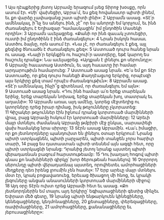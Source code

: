 1 Այս դէպքերից յետոյ Աբրամը երազում լսեց Տիրոջ խօսքը, որն ասում էր. «Մի՛ վախեցիր, Աբրա՛մ, ես քեզ հովանաւոր պիտի լինեմ, եւ քո վարձը չափազանց շատ պիտի լինի»: 2 Աբրամն ասաց. «Տէ՛ր ամենակալ, ի՞նչ ես անելու ինձ, չէ՞ որ ես անորդի եմ կորչում, եւ ինձ ժառանգելու է Եղիազար Դամասկացին՝ իմ ընդոծին Մասեկի որդին»: 3 Աբրամն աւելացրեց. «Քանի որ ինձ զաւակ չտուեցիր, ուստի իմ ընդոծինն է ինձ ժառանգելու»: 4 Նրան իսկոյն հասաւ Աստծու ձայնը, որն ասում էր. «Նա չէ, որ ժառանգելու է քեզ, այլ քեզնից ծնուածն է ժառանգելու քեզ»: 5 Աստուած դուրս հանեց նրան ու ասաց. «Նայի՛ր երկնքին ու հաշուի՛ր աստղերը, եթէ կարող ես հաշուել դրանք»: Նա աւելացրեց. «Այդքան է լինելու քո սերունդը»: 6 Աբրամը հաւատաց Աստծուն, եւ այդ հաւատը իր համար արդարութիւն համարուեց:
7 Աստուած ասաց նրան. «Ե՛ս եմ քո Տէր Աստուածը, որ քեզ դուրս հանեցի Քաղդէացւոց երկրից, որպէսզի այս երկիրը քեզ տամ որպէս ժառանգութիւն»: 8 Աբրամն ասաց. «Տէ՛ր ամենակալ, ինչի՞ց գիտենամ, որ ժառանգելու եմ այն»: 9 Աստուած ասաց նրան. «Դու ինձ համար ա՛ռ երեք տարեկան երինջ, երեք տարեկան նոխազ, երեք տարեկան խոյ, տատրակ եւ աղաւնի»: 10 Աբրամն առաւ այդ ամէնը, կտրեց մէջտեղից ու կտորները դրեց իրար դիմաց, իսկ թռչունները չկտրատեց: 11 Գիշակեր թռչուններ էին իջնում դրանց կտրտուած մարմինների վրայ, բայց Աբրամը հսկում էր կտրտուած մարմինները: 12 Արեւի մայր մտնելու ժամանակ Աբրամը թմբիրի մէջ ընկաւ, սարսափելի վախ համակեց նրա սիրտը: 13 Տէրն ասաց Աբրամին. «Լա՛ւ իմացիր, որ քո յետնորդները պանդուխտ են լինելու օտար երկրում: Նրանց պիտի ստրկացնեն, պիտի չարչարեն, պիտի տանջեն չորս հարիւր տարի, 14 բայց ես դատաստան պիտի տեսնեմ այն ազգի հետ, որը պիտի ստրկացնի նրանց: Դրանից յետոյ նրանք այստեղ պիտի վերադառնան բազում հարստութեամբ: 15 Դու խաղաղ հոգով պիտի գնաս քո նախնիների գիրկը՝ խոր ծերութեան հասնելով: 16 Չորրորդ սերունդը պիտի վերադառնայ այստեղ, որովհետեւ ամորհացիների մեղքերը դեռ իրենց լրումին չեն հասել»: 17 Երբ արեւը մայր մտնելու մօտ էր, կրակ բոցավառուեց, երեւաց ծխացող մի հնոց, եւ կրակի լեզուները անցան անասունների կտրտուած մարմինների միջով: 18 Այդ օրը Տէրն ուխտ դրեց Աբրամի հետ եւ ասաց. «Քո յետնորդներին եմ տալու այդ երկիրը՝ եգիպտացիների գետից մինչեւ Եփրատ մեծ գետը, 19 նրանց պիտի ենթարկուեն կինեցիները, կենեզացիները, կեդմոնացիները, 20 քետացիները, փերեզացիները, ռափիմացիները, 21 ամորհացիները, քանանացիները եւ յեբուսացիները»:
